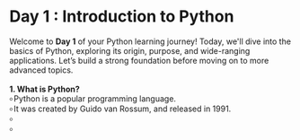 # Day 1 : Introduction to Python
Welcome to **Day 1** of your Python learning journey! Today, we'll dive into the basics of Python, exploring its origin, purpose, and wide-ranging applications. Let’s build a strong foundation before moving on to more advanced topics.</br></br>
**1. What is Python?**</br>
৹ Python is a popular programming language.</br>
৹ It was created by Guido van Rossum, and released in 1991.</br>
৹ </br>
৹ </br>


